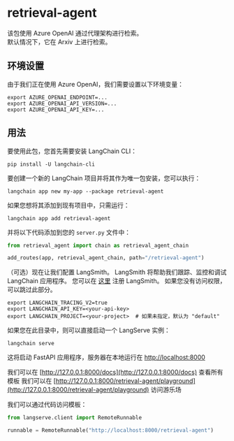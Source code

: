 # retrieval-agent

该包使用 Azure OpenAI 通过代理架构进行检索。  
默认情况下，它在 Arxiv 上进行检索。

## 环境设置

由于我们正在使用 Azure OpenAI，我们需要设置以下环境变量：

```shell
export AZURE_OPENAI_ENDPOINT=...
export AZURE_OPENAI_API_VERSION=...
export AZURE_OPENAI_API_KEY=...
```

## 用法

要使用此包，您首先需要安装 LangChain CLI：

```shell
pip install -U langchain-cli
```

要创建一个新的 LangChain 项目并将其作为唯一包安装，您可以执行：

```shell
langchain app new my-app --package retrieval-agent
```

如果您想将其添加到现有项目中，只需运行：

```shell
langchain app add retrieval-agent
```

并将以下代码添加到您的 `server.py` 文件中：
```python
from retrieval_agent import chain as retrieval_agent_chain

add_routes(app, retrieval_agent_chain, path="/retrieval-agent")
```

（可选）现在让我们配置 LangSmith。 
LangSmith 将帮助我们跟踪、监控和调试 LangChain 应用程序。 
您可以在 [这里](https://smith.langchain.com/) 注册 LangSmith。 
如果您没有访问权限，可以跳过此部分。

```shell
export LANGCHAIN_TRACING_V2=true
export LANGCHAIN_API_KEY=<your-api-key>
export LANGCHAIN_PROJECT=<your-project>  # 如果未指定，默认为 "default"
```

如果您在此目录中，则可以直接启动一个 LangServe 实例：

```shell
langchain serve
```

这将启动 FastAPI 应用程序，服务器在本地运行在 
[http://localhost:8000](http://localhost:8000)

我们可以在 [http://127.0.0.1:8000/docs](http://127.0.0.1:8000/docs) 查看所有模板
我们可以在 [http://127.0.0.1:8000/retrieval-agent/playground](http://127.0.0.1:8000/retrieval-agent/playground) 访问游乐场  

我们可以通过代码访问模板：

```python
from langserve.client import RemoteRunnable

runnable = RemoteRunnable("http://localhost:8000/retrieval-agent")
```
